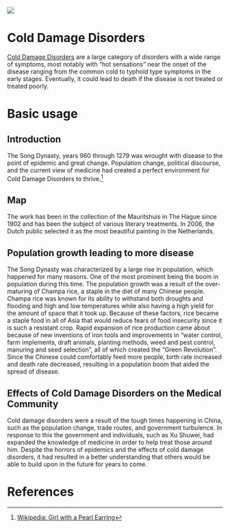 <a href="https://juncture-digital.org"><img src="https://juncture-digital.org/images/ve-button.png"></a>

<param ve-config 
       title="Cold Damage Disorders" 
       banner="http://english.www.gov.cn/rw/Pub/GOV/p1/Content/News/Images/2015/04/01/01p21-2.jpg"
       layout="vertical">

<!-- Entities discussed throughout the essay are typically defined before the essay text and
     are thus available in all text.  Entity identifiers (QIDs) can be found in either
     Wikipedia or Wikidata (https://www.wikidata.org)> -->
<param ve-entity eid="Q7462"> <!-- Song Dynasty -->
<param ve-entity eid="Q41264"> <!-- Johannes Vermeer -->
<param ve-entity eid="Q221092"> <!-- Mauritshuis -->
<param ve-entity eid="Q36600"> <!-- The Hague -->

# Cold Damage Disorders
 [Cold Damage Disorders](https://en.wikipedia.org/wiki/Shanghan_Lun) are a large category of disorders with a wide range of symptoms, most notably with “hot sensations” near the onset of the disease ranging from the common cold to typhoid type symptoms in the early stages. Eventually, it could  lead to death if the disease is not treated or treated poorly.
<param ve-image 
       label="Song Dynasty"
       description="information on song dynasty"
       license="public domain"
       url="https://commons.wikimedia.org/wiki/File:China_-_Song_Dynasty-fr.svg"
       manifest="https://iiif.juncture-digital.org/manifest/6dd738aed85597cac540ad31dd5818e86ef7f2918c7b43a9eb3123d5538e6e4c">
     

# Basic usage

## Introduction

The Song Dynasty, years 960 through 1279 was wrought with disease to the point of epidemic and great change. Population change, political discourse, and the current view of medicine had created a perfect environment for Cold Damage Disorders to thrive.[^1]
<param ve-image 
       label="Song Dynasty" 
       description="song dynasty" 
       license="public domain" 
       url="https://en.wikipedia.org/wiki/Song_dynasty">

## Map

The work has been in the collection of the Mauritshuis in The Hague since 1902 and has been the subject of various literary treatments. In 2006, the Dutch public selected it as the most beautiful painting in the Netherlands.
<param ve-image
       label="Song Dynasty" 
       description="map of song dynasty" 
       license="public domain" 
       url="https://en.wikipedia.org/wiki/Song_dynasty#/media/File:China_-_Song_Dynasty-en.svg">

## Population growth leading to more disease

The Song Dynasty was characterized by a large rise in population, which happened for many reasons.  One of the most prominent being the boom in population during this time. The population growth was a result of the over-maturing of Champa rice, a staple in the diet of many Chinese people. Champa rice was known for its ability to withstand both droughts and flooding and high and low temperatures while also having a high yield for the amount of space that it took up. Because of these factors, rice became a staple food in all of Asia that would reduce fears of food insecurity since it is such a resistant crop. Rapid expansion of rice production came about because of new inventions of iron tools and improvements in “water control, farm implements, draft animals, planting methods, weed and pest control, manuring and seed selection”, all of which created the “Green Revolution”. Since the Chinese could comfortably feed more people, birth rate increased and death rate decreased, resulting in a population boom that aided the spread of disease. 

<param ve-image 
       manifest="https://iiif.juncture-digital.org/manifest/6dd738aed85597cac540ad31dd5818e86ef7f2918c7b43a9eb3123d5538e6e4c">
<param ve-map center="Q36600" zoom="11">

## Effects of Cold Damage Disorders on the Medical Community

Cold damage disorders were a result of the tough times happening in China, such as the population change, trade routes, and government turbulence. In response to this the government and individuals, such as Xu Shuwei, had expanded the knowledge of medicine in order to help treat those around him. Despite the horrors of epidemics and the effects of cold damage disorders, it had resulted in a better understanding that others would be able to build upon in the future for years to come.

# References

[^1]: [Wikipedia: Girl with a Pearl Earring](https://en.wikipedia.org/wiki/Girl_with_a_Pearl_Earring)
